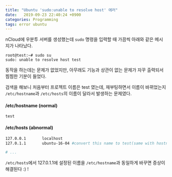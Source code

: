 ```yaml
---
title: "Ubuntu 'sudo:unable to resolve host' 에러"
date:   2019-09-23 22:40:24 +0900
categories: Programming
tags: error ubuntu
--- 
```


nCloud에 우분투 서버를 생성했는데 `sudo` 명령을 입력할 때 가끔씩 아래와 같은 메시지가 나타났다.  

```
root@test:~# sudo su
sudo: unable to resolve host test
```

동작을 하는데는 문제가 없었지만, 아무래도 기능과 상관이 없는 문제가 자꾸 출력되서 찜찜한 기분이 들었다.  
  
검색을 해보니 처음부터 프로젝트 이름은 test 였는데, 재부팅하면서 이름이 바뀌었는지 `/etc/hostname`과 `/etc/hosts`의 이름이 달라서 발생하는 문제였다.  
  
#### /etc/hostname (normal)  
```
test
```

#### /etc/hosts (abnormal)  
```bash
127.0.0.1       localhost
127.0.1.1       ubuntu-16-04 #convert this name to test(same with hostname)

# ...
```

`/etc/hosts`에서 127.0.1.1에 설정된 이름을 `/etc/hostname`과 동일하게 바꾸면 증상이 해결된다 :) !  